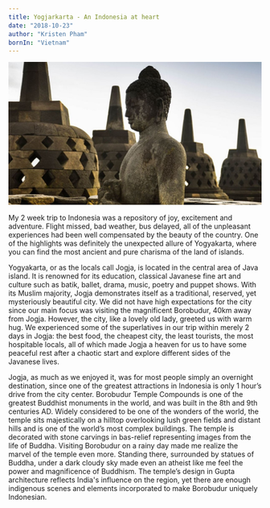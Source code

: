 ```yaml
---
title: Yogjarkarta - An Indonesia at heart
date: "2018-10-23"
author: "Kristen Pham"
bornIn: "Vietnam"
---
```

![Yogjarkarta](./img/16x9/02.jpg)

My 2 week trip to Indonesia was a repository of joy, excitement and adventure. Flight missed, bad weather, bus delayed, all of the unpleasant experiences had been well compensated by the beauty of the country. One of the highlights was definitely the unexpected allure of Yogyakarta, where you can find the most ancient and pure charisma of the land of islands.

Yogyakarta, or as the locals call Jogja, is located in the central area of Java island. It is renowned for its education, classical Javanese fine art and culture such as batik, ballet, drama, music, poetry and puppet shows. With its Muslim majority, Jogja demonstrates itself as a traditional, reserved, yet mysteriously beautiful city. We did not have high expectations for the city since our main focus was visiting the magnificent Borobudur, 40km away from Jogja. However, the city, like a lovely old lady, greeted us with warm hug. We experienced some of the superlatives in our trip within merely 2 days in Jogja: the best food, the cheapest city, the least tourists, the most hospitable locals, all of which made Jogja a heaven for us to have some peaceful rest after a chaotic start and explore different sides of the Javanese lives. 

Jogja, as much as we enjoyed it, was for most people simply an overnight destination, since one of the greatest attractions in Indonesia is only 1 hour’s drive from the city center. Borobudur Temple Compounds is one of the greatest Buddhist monuments in the world, and was built in the 8th and 9th centuries AD. Widely considered to be one of the wonders of the world, the temple sits majestically on a hilltop overlooking lush green fields and distant hills and is one of the world’s most complex buildings. The temple is decorated with stone carvings in bas-relief representing images from the life of Buddha. Visiting Borobudur on a rainy day made me realize the marvel of the temple even more. Standing there, surrounded by statues of Buddha, under a dark cloudy sky made even an atheist like me feel the power and magnificence of Buddhism. The temple’s design in Gupta architecture reflects India's influence on the region, yet there are enough indigenous scenes and elements incorporated to make Borobudur uniquely Indonesian. 